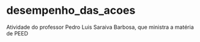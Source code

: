 # desempenho_das_acoes
 Atividade do professor Pedro Luis Saraiva Barbosa, que ministra a matéria de PEED

